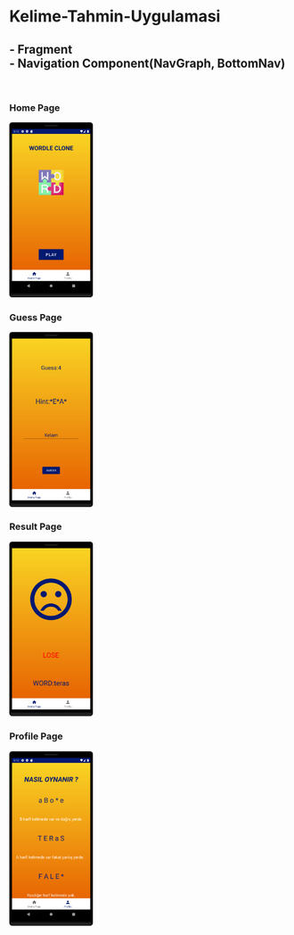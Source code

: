 <h1> Kelime-Tahmin-Uygulamasi</h1>

<h2><b>- Fragment</b>
<br>
<b>- Navigation Component(NavGraph, BottomNav)</b></h2>
<br>
<h3>Home Page</h3>
<img src="Screenshots/homepage.png" width="150">
<br>
<h3>Guess Page</h3>
<img src="Screenshots/guessPage.png" width="150">
<br>
<h3>Result Page</h3>
<img src="Screenshots/resultPage.png" width="150">
<br>
<h3>Profile Page</h3>
<img src="Screenshots/profilePage.png" width="150">

